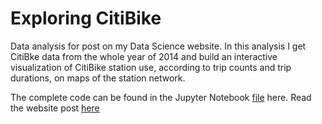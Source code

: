 # Exploring CitiBike

Data analysis for post on my Data Science website. In this analysis I get CitiBke data from
the whole year of 2014 and build an interactive visualization of CitiBike station use, according
to trip counts and trip durations, on maps of the station network.

The complete code can be found in the Jupyter Notebook [file](exploring_citibike.ipynb) here.
Read the website post [here](http://luisvalesilva.github.io/datasimple)
